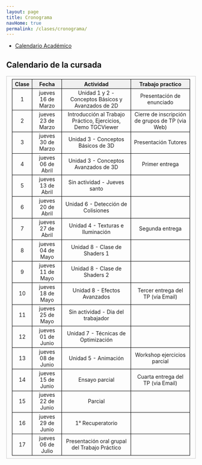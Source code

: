 ```yaml
---
layout: page
title: Cronograma
navHome: true
permalink: /clases/cronograma/
---
```


<style>

table {
  border-collapse: collapse;
  border-spacing: 0;
  font-size: 1em;
  border: 1px solid #CCC;
  margin: 0;
  padding: 0.5em 1em;
}

th {
 font-weight: bold;
  background-color: #F0F0F0;
  border:1px solid #000000;
}

td{
    border:1px solid #000000;
}

</style>

* [Calendario Académico](https://www.frba.utn.edu.ar/es/calendario-academico/)

## Calendario de la cursada

| Clase | Fecha              | Actividad    | Trabajo practico  | 
|:-----:|:------------------:|:------------:|:-----------------:|
|  1    | jueves 16 de Marzo | Unidad 1 y 2 - Conceptos Básicos y Avanzados de 2D | Presentación de enunciado|
|  2    | jueves 23 de Marzo | Introducción al Trabajo Práctico, Ejercicios, Demo TGCViewer | Cierre de inscripción de grupos de TP (via Web)|
|  3    | jueves 30 de Marzo | Unidad 3 - Conceptos Básicos de 3D | Presentación Tutores|
|  4    | jueves 06 de Abril | Unidad 3 - Conceptos Avanzados de 3D | Primer entrega|
|  5    | jueves 13 de Abril | Sin actividad - Jueves santo ||
|  6    | jueves 20 de Abril | Unidad 6 - Detección de Colisiones ||
|  7    | jueves 27 de Abril | Unidad 4 - Texturas e Iluminación | Segunda entrega|
|  8    | jueves 04 de Mayo  | Unidad 8 - Clase de Shaders 1 ||
|  9    | jueves 11 de Mayo  | Unidad 8 - Clase de Shaders 2 ||
| 10    | jueves 18 de Mayo  | Unidad 8 - Efectos Avanzados | Tercer entrega del TP (vía Email)|
| 11    | jueves 25 de Mayo  | Sin actividad - Dia del trabajador ||
| 12    | jueves 01 de Junio | Unidad 7 - Técnicas de Optimización ||
| 13    | jueves 08 de Junio | Unidad 5 - Animación | Workshop ejercicios parcial|
| 14    | jueves 15 de Junio | Ensayo parcial | Cuarta entrega del TP (via Email)|
| 15    | jueves 22 de Junio | Parcial ||
| 16    | jueves 29 de Junio | 1° Recuperatorio ||
| 17    | jueves 06 de Julio | Presentación oral grupal del Trabajo Práctico ||
